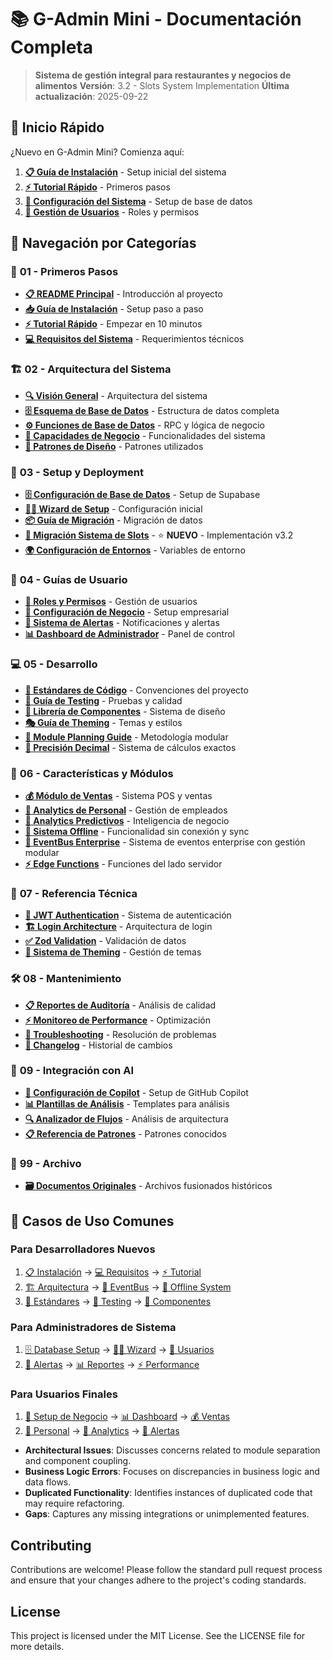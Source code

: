 # 📚 G-Admin Mini - Documentación Completa

> **Sistema de gestión integral para restaurantes y negocios de alimentos**
> **Versión**: 3.2 - Slots System Implementation
> **Última actualización**: 2025-09-22

## 🚀 Inicio Rápido

¿Nuevo en G-Admin Mini? Comienza aquí:

1. **[📋 Guía de Instalación](01-getting-started/installation-guide.md)** - Setup inicial del sistema
2. **[⚡ Tutorial Rápido](01-getting-started/quick-start.md)** - Primeros pasos
3. **[🔧 Configuración del Sistema](03-setup-deployment/database-setup.md)** - Setup de base de datos
4. **[👤 Gestión de Usuarios](04-user-guides/user-roles.md)** - Roles y permisos

## 📂 Navegación por Categorías

### 🎯 **01 - Primeros Pasos**
- **[📋 README Principal](01-getting-started/README.md)** - Introducción al proyecto
- **[📥 Guía de Instalación](01-getting-started/installation-guide.md)** - Setup paso a paso
- **[⚡ Tutorial Rápido](01-getting-started/quick-start.md)** - Empezar en 10 minutos
- **[💻 Requisitos del Sistema](01-getting-started/system-requirements.md)** - Requerimientos técnicos

### 🏗️ **02 - Arquitectura del Sistema**
- **[🔍 Visión General](02-architecture/overview.md)** - Arquitectura del sistema
- **[🗄️ Esquema de Base de Datos](02-architecture/database-schema.md)** - Estructura de datos completa
- **[⚙️ Funciones de Base de Datos](02-architecture/database-functions.md)** - RPC y lógica de negocio
- **[🏢 Capacidades de Negocio](02-architecture/business-capabilities.md)** - Funcionalidades del sistema
- **[🎨 Patrones de Diseño](02-architecture/design-patterns.md)** - Patrones utilizados

### 🚀 **03 - Setup y Deployment**
- **[🗄️ Configuración de Base de Datos](03-setup-deployment/database-setup.md)** - Setup de Supabase
- **[🧙‍♂️ Wizard de Setup](03-setup-deployment/setup-wizard.md)** - Configuración inicial
- **[📦 Guía de Migración](03-setup-deployment/migration-guide.md)** - Migración de datos
- **[🎯 Migración Sistema de Slots](03-setup-deployment/migration-guide-slots.md)** - ⭐ **NUEVO** - Implementación v3.2
- **[🌍 Configuración de Entornos](03-setup-deployment/environment-config.md)** - Variables de entorno

### 👥 **04 - Guías de Usuario**
- **[👤 Roles y Permisos](04-user-guides/user-roles.md)** - Gestión de usuarios
- **[🏢 Configuración de Negocio](04-user-guides/business-setup.md)** - Setup empresarial
- **[🚨 Sistema de Alertas](04-user-guides/alerts-system.md)** - Notificaciones y alertas
- **[📊 Dashboard de Administrador](04-user-guides/admin-dashboard.md)** - Panel de control

### 💻 **05 - Desarrollo**
- **[📏 Estándares de Código](05-development/coding-standards.md)** - Convenciones del proyecto
- **[🧪 Guía de Testing](05-development/testing-guide.md)** - Pruebas y calidad
- **[🎨 Librería de Componentes](05-development/component-library.md)** - Sistema de diseño
- **[🎭 Guía de Theming](05-development/theming-guide.md)** - Temas y estilos
- **[🧠 Module Planning Guide](05-development/MODULE_PLANNING_MASTER_GUIDE.md)** - Metodología modular
- **[🧮 Precisión Decimal](05-development/decimal-precision.md)** - Sistema de cálculos exactos

### 🎯 **06 - Características y Módulos**
- **[💰 Módulo de Ventas](06-features/sales-module.md)** - Sistema POS y ventas
- **[👥 Analytics de Personal](06-features/staff-analytics.md)** - Gestión de empleados
- **[🔮 Analytics Predictivos](06-features/predictive-analytics.md)** - Inteligencia de negocio
- **[📱 Sistema Offline](06-features/offline-system.md)** - Funcionalidad sin conexión y sync
- **[🚀 EventBus Enterprise](06-features/eventbus-system.md)** - Sistema de eventos enterprise con gestión modular
- **[⚡ Edge Functions](06-features/edge-functions.md)** - Funciones del lado servidor

### 🔧 **07 - Referencia Técnica**
- **[🔐 JWT Authentication](07-technical-reference/jwt-authentication.md)** - Sistema de autenticación
- **[🏗️ Login Architecture](07-technical-reference/login-architecture.md)** - Arquitectura de login
- **[✅ Zod Validation](07-technical-reference/zod-validation.md)** - Validación de datos
- **[🎨 Sistema de Theming](02-technical-reference/theming-system.md)** - Gestión de temas

### 🛠️ **08 - Mantenimiento**
- **[📋 Reportes de Auditoría](08-maintenance/audit-reports.md)** - Análisis de calidad
- **[⚡ Monitoreo de Performance](08-maintenance/performance-monitoring.md)** - Optimización
- **[🔧 Troubleshooting](08-maintenance/troubleshooting.md)** - Resolución de problemas
- **[📝 Changelog](08-maintenance/changelog.md)** - Historial de cambios

### 🤖 **09 - Integración con AI**
- **[🤖 Configuración de Copilot](09-ai-integration/copilot-setup.md)** - Setup de GitHub Copilot
- **[📊 Plantillas de Análisis](09-ai-integration/analysis-templates.md)** - Templates para análisis
- **[🔍 Analizador de Flujos](09-ai-integration/business-flow-analyzer.md)** - Análisis de arquitectura
- **[📋 Referencia de Patrones](09-ai-integration/patterns-reference.md)** - Patrones conocidos

### 📁 **99 - Archivo**
- **[🗃️ Documentos Originales](99-archive/original-files/README.md)** - Archivos fusionados históricos

## 🎯 Casos de Uso Comunes

### Para Desarrolladores Nuevos
1. [📋 Instalación](01-getting-started/installation-guide.md) → [💻 Requisitos](01-getting-started/system-requirements.md) → [⚡ Tutorial](01-getting-started/quick-start.md)
2. [🏗️ Arquitectura](02-architecture/overview.md) → [🚀 EventBus](06-features/eventbus-system.md) → [📱 Offline System](06-features/offline-system.md)
3. [📏 Estándares](05-development/coding-standards.md) → [🧪 Testing](05-development/testing-guide.md) → [🎨 Componentes](05-development/component-library.md)

### Para Administradores de Sistema
1. [🗄️ Database Setup](03-setup-deployment/database-setup.md) → [🧙‍♂️ Wizard](03-setup-deployment/setup-wizard.md) → [👤 Usuarios](04-user-guides/user-roles.md)
2. [🚨 Alertas](04-user-guides/alerts-system.md) → [📊 Reportes](08-maintenance/audit-reports.md) → [⚡ Performance](08-maintenance/performance-monitoring.md)

### Para Usuarios Finales
1. [🏢 Setup de Negocio](04-user-guides/business-setup.md) → [📊 Dashboard](04-user-guides/admin-dashboard.md) → [💰 Ventas](06-features/sales-module.md)
2. [👥 Personal](06-features/staff-analytics.md) → [🔮 Analytics](06-features/predictive-analytics.md) → [🚨 Alertas](04-user-guides/alerts-system.md)
- **Architectural Issues**: Discusses concerns related to module separation and component coupling.
- **Business Logic Errors**: Focuses on discrepancies in business logic and data flows.
- **Duplicated Functionality**: Identifies instances of duplicated code that may require refactoring.
- **Gaps**: Captures any missing integrations or unimplemented features.

## Contributing

Contributions are welcome! Please follow the standard pull request process and ensure that your changes adhere to the project's coding standards.

## License

This project is licensed under the MIT License. See the LICENSE file for more details.